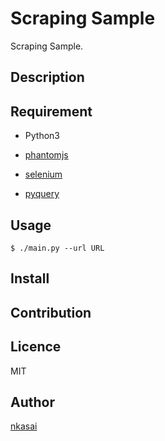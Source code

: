 Scraping Sample
====

Scraping Sample.

## Description

## Requirement

* Python3

* [phantomjs](http://phantomjs.org/)

* [selenium](https://pypi.python.org/pypi/selenium)

* [pyquery](https://github.com/gawel/pyquery)

## Usage

`$ ./main.py --url URL`

## Install

## Contribution

## Licence

MIT

## Author

[nkasai](https://github.com/nkasai)
